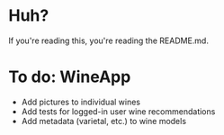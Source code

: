 # Huh?
If you're reading this, you're reading the README.md.

# To do: WineApp
* Add pictures to individual wines
* Add tests for logged-in user wine recommendations
* Add metadata (varietal, etc.) to wine models
